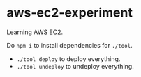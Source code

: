 # aws-ec2-experiment

Learning AWS EC2.

Do `npm i` to install dependencies for `./tool`.

* `./tool deploy` to deploy everything.
* `./tool undeploy` to undeploy everything.
